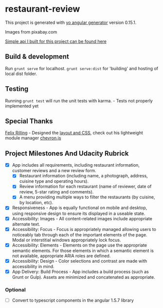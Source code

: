 # restaurant-review

This project is generated with [yo angular generator](https://github.com/yeoman/generator-angular)
version 0.15.1.

Images from pixabay.com

[Simple api I built for this project can be found here](https://github.com/teachtyler/restaurantapi)

## Build & development

Run `grunt serve` for localhost. `grunt serve:dist` for 'building' and hosting of local dist folder. 


## Testing

Running `grunt test` will run the unit tests with karma.
    - Tests not properly implemented yet
    
## Special Thanks
  [Felix Rilling](https://github.com/FelixRilling) - Designed the [layout and CSS](http://codepen.io/teachtyler/pen/rrJxKP), check out his lightweight module manager [chevron.js](https://github.com/FelixRilling/chevron.js)



## Project Milestones And Udacity Rubrick
 - [x] App includes all requirements, including restaurant information, customer reviews and a new review form.
   - [x] Restaurant information (including name, a photograph, address, cuisine type and operating hours). 
   - [x] Review information for each restaurant (name of reviewer, date of review, 5-star rating and comments).
   - [x] A menu providing multiple ways to filter the restaurants (by cuisine, by location, etc).
 - [x] Responsiveness - App is equally functional on mobile and desktop, using responsive design to ensure its displayed in a useable state.
 - [x] Accessibility: Images - All content-related images include appropriate alternate text.
 - [x] Accessibility: Focus - Focus is appropriately managed allowing users to noticeably tab through each of the important elements of the page. Modal or interstitial windows appropriately lock focus.
 - [x] Accessibility: Elements - Elements on the page use the appropriate semantic elements. For those elements in which a semantic element is not available, appropriate ARIA roles are defined.
 - [x] Accessibility: Design - Color selections and contrast are made with accessibility in mind.
 - [x] App Delivery: Build Process - App includes a build process (such as Grunt or Gulp). Assets are minimized and concatenated as appropriate.
 
### Optional
 - [ ] Convert to typescript components in the angular 1.5.7 library
